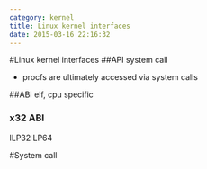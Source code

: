 ```yaml
---
category: kernel
title: Linux kernel interfaces
date: 2015-03-16 22:16:32
---
```


#Linux kernel interfaces
##API 
system call
+ procfs are ultimately accessed via system calls

##ABI
elf, cpu specific

### x32 ABI
ILP32
LP64


#System call



